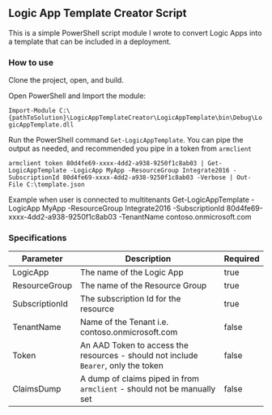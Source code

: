 ## Logic App Template Creator Script

This is a simple PowerShell script module I wrote to convert Logic Apps into a template that can be included in a deployment.  

### How to use

Clone the project, open, and build.

Open PowerShell and Import the module:

`Import-Module C:\{pathToSolution}\LogicAppTemplateCreator\LogicAppTemplate\bin\Debug\LogicAppTemplate.dll`

Run the PowerShell command `Get-LogicAppTemplate`.  You can pipe the output as needed, and recommended you pipe in a token from `armclient`

`armclient token 80d4fe69-xxxx-4dd2-a938-9250f1c8ab03 | Get-LogicAppTemplate -LogicApp MyApp -ResourceGroup Integrate2016 -SubscriptionId 80d4fe69-xxxx-4dd2-a938-9250f1c8ab03 -Verbose | Out-File C:\template.json`

Example when user is connected to multitenants
Get-LogicAppTemplate -LogicApp MyApp -ResourceGroup Integrate2016 -SubscriptionId 80d4fe69-xxxx-4dd2-a938-9250f1c8ab03 -TenantName contoso.onmicrosoft.com

### Specifications

| Parameter | Description | Required |
| --------- | ---------- | -------|
| LogicApp | The name of the Logic App | true |
| ResourceGroup | The name of the Resource Group | true |
| SubscriptionId | The subscription Id for the resource | true |
| TenantName | Name of the Tenant i.e. contoso.onmicrosoft.com | false |
| Token | An AAD Token to access the resources - should not include `Bearer`, only the token | false |
| ClaimsDump | A dump of claims piped in from `armclient` - should not be manually set | false |
